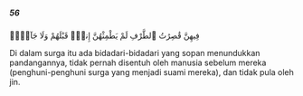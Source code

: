 ##### 56

<span class="ayah">فِيهِنَّ قَٰصِرَٰتُ ٱلطَّرْفِ لَمْ يَطْمِثْهُنَّ إِنسٌۭ قَبْلَهُمْ وَلَا جَآنٌّۭ</span>

<span class="ayah_translation">Di dalam surga itu ada bidadari-bidadari yang sopan menundukkan pandangannya, tidak pernah disentuh oleh manusia sebelum mereka (penghuni-penghuni surga yang menjadi suami mereka), dan tidak pula oleh jin.</span>
